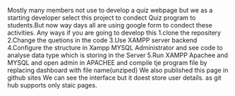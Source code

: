 Mostly many members not use to develop a quiz webpage but we as a starting developer select this project to condect Quiz program to students.But now way days all are using google form to condect these activities.
Any ways if you are going to develop this
1.clone the repositery
2.Change the quetions in the code
3.Use XAMPP server backend
4.Configure the structure in Xampp MYSQL Administrator and see code to analyse data type which is storing in the Server
5.Run XAMPP Apachee and MYSQL and open admin in APACHEE and compile tje program file by replacing dashboard with file name(unziped)
We also published this page in github sites We can see the interface but it doest store user details. as git hub supports only staic pages.
